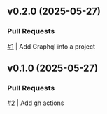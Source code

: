 ## v0.2.0 (2025-05-27)

### Pull Requests
[#1](https://github.com/RafaelMoro/nest-demo/pull/1) | Add Graphql into a project


## v0.1.0 (2025-05-27)

### Pull Requests
[#2](https://github.com/RafaelMoro/nest-demo/pull/2) | Add gh actions
